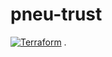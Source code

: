 # pneu-trust
[![Terraform](https://github.com/Marian54/shop-trust-security/actions/workflows/terraform.yml/badge.svg)](https://github.com/Marian54/shop-trust-security/actions/workflows/terraform.yml)
.
